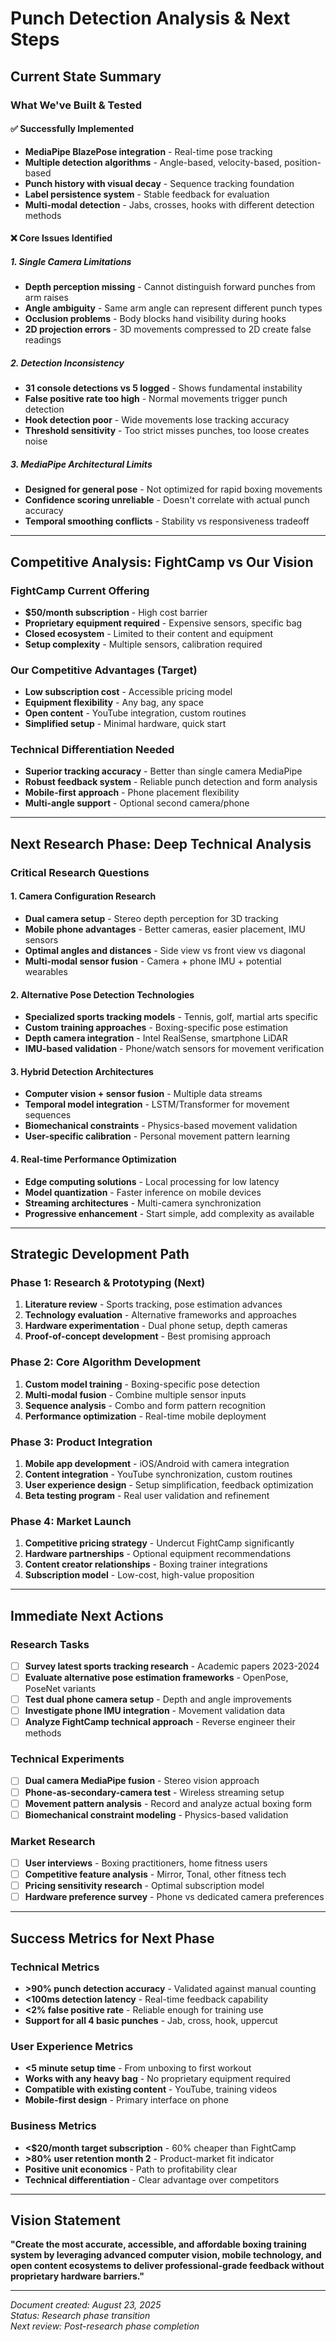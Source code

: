 # Punch Detection Analysis & Next Steps

## Current State Summary

### What We've Built & Tested

#### ✅ **Successfully Implemented**
- **MediaPipe BlazePose integration** - Real-time pose tracking
- **Multiple detection algorithms** - Angle-based, velocity-based, position-based  
- **Punch history with visual decay** - Sequence tracking foundation
- **Label persistence system** - Stable feedback for evaluation
- **Multi-modal detection** - Jabs, crosses, hooks with different detection methods

#### ❌ **Core Issues Identified**

##### 1. **Single Camera Limitations**
- **Depth perception missing** - Cannot distinguish forward punches from arm raises
- **Angle ambiguity** - Same arm angle can represent different punch types
- **Occlusion problems** - Body blocks hand visibility during hooks
- **2D projection errors** - 3D movements compressed to 2D create false readings

##### 2. **Detection Inconsistency**
- **31 console detections vs 5 logged** - Shows fundamental instability
- **False positive rate too high** - Normal movements trigger punch detection
- **Hook detection poor** - Wide movements lose tracking accuracy
- **Threshold sensitivity** - Too strict misses punches, too loose creates noise

##### 3. **MediaPipe Architectural Limits**
- **Designed for general pose** - Not optimized for rapid boxing movements
- **Confidence scoring unreliable** - Doesn't correlate with actual punch accuracy
- **Temporal smoothing conflicts** - Stability vs responsiveness tradeoff

---

## Competitive Analysis: FightCamp vs Our Vision

### **FightCamp Current Offering**
- **$50/month subscription** - High cost barrier
- **Proprietary equipment required** - Expensive sensors, specific bag
- **Closed ecosystem** - Limited to their content and equipment
- **Setup complexity** - Multiple sensors, calibration required

### **Our Competitive Advantages (Target)**
- **Low subscription cost** - Accessible pricing model
- **Equipment flexibility** - Any bag, any space
- **Open content** - YouTube integration, custom routines
- **Simplified setup** - Minimal hardware, quick start

### **Technical Differentiation Needed**
- **Superior tracking accuracy** - Better than single camera MediaPipe
- **Robust feedback system** - Reliable punch detection and form analysis
- **Mobile-first approach** - Phone placement flexibility
- **Multi-angle support** - Optional second camera/phone

---

## Next Research Phase: Deep Technical Analysis

### **Critical Research Questions**

#### 1. **Camera Configuration Research**
- **Dual camera setup** - Stereo depth perception for 3D tracking
- **Mobile phone advantages** - Better cameras, easier placement, IMU sensors
- **Optimal angles and distances** - Side view vs front view vs diagonal
- **Multi-modal sensor fusion** - Camera + phone IMU + potential wearables

#### 2. **Alternative Pose Detection Technologies**
- **Specialized sports tracking models** - Tennis, golf, martial arts specific
- **Custom training approaches** - Boxing-specific pose estimation
- **Depth camera integration** - Intel RealSense, smartphone LiDAR
- **IMU-based validation** - Phone/watch sensors for movement verification

#### 3. **Hybrid Detection Architectures**
- **Computer vision + sensor fusion** - Multiple data streams
- **Temporal model integration** - LSTM/Transformer for movement sequences
- **Biomechanical constraints** - Physics-based movement validation
- **User-specific calibration** - Personal movement pattern learning

#### 4. **Real-time Performance Optimization**
- **Edge computing solutions** - Local processing for low latency
- **Model quantization** - Faster inference on mobile devices
- **Streaming architectures** - Multi-camera synchronization
- **Progressive enhancement** - Start simple, add complexity as available

---

## Strategic Development Path

### **Phase 1: Research & Prototyping** (Next)
1. **Literature review** - Sports tracking, pose estimation advances
2. **Technology evaluation** - Alternative frameworks and approaches
3. **Hardware experimentation** - Dual phone setup, depth cameras
4. **Proof-of-concept development** - Best promising approach

### **Phase 2: Core Algorithm Development**
1. **Custom model training** - Boxing-specific pose detection
2. **Multi-modal fusion** - Combine multiple sensor inputs
3. **Sequence analysis** - Combo and form pattern recognition
4. **Performance optimization** - Real-time mobile deployment

### **Phase 3: Product Integration**
1. **Mobile app development** - iOS/Android with camera integration
2. **Content integration** - YouTube synchronization, custom routines
3. **User experience design** - Setup simplification, feedback optimization
4. **Beta testing program** - Real user validation and refinement

### **Phase 4: Market Launch**
1. **Competitive pricing strategy** - Undercut FightCamp significantly
2. **Hardware partnerships** - Optional equipment recommendations
3. **Content creator relationships** - Boxing trainer integrations
4. **Subscription model** - Low-cost, high-value proposition

---

## Immediate Next Actions

### **Research Tasks** 
- [ ] **Survey latest sports tracking research** - Academic papers 2023-2024
- [ ] **Evaluate alternative pose estimation frameworks** - OpenPose, PoseNet variants
- [ ] **Test dual phone camera setup** - Depth and angle improvements
- [ ] **Investigate phone IMU integration** - Movement validation data
- [ ] **Analyze FightCamp technical approach** - Reverse engineer their methods

### **Technical Experiments**
- [ ] **Dual camera MediaPipe fusion** - Stereo vision approach
- [ ] **Phone-as-secondary-camera test** - Wireless streaming setup
- [ ] **Movement pattern analysis** - Record and analyze actual boxing form
- [ ] **Biomechanical constraint modeling** - Physics-based validation

### **Market Research**
- [ ] **User interviews** - Boxing practitioners, home fitness users
- [ ] **Competitive feature analysis** - Mirror, Tonal, other fitness tech
- [ ] **Pricing sensitivity research** - Optimal subscription model
- [ ] **Hardware preference survey** - Phone vs dedicated camera preferences

---

## Success Metrics for Next Phase

### **Technical Metrics**
- **>90% punch detection accuracy** - Validated against manual counting
- **<100ms detection latency** - Real-time feedback capability  
- **<2% false positive rate** - Reliable enough for training use
- **Support for all 4 basic punches** - Jab, cross, hook, uppercut

### **User Experience Metrics**
- **<5 minute setup time** - From unboxing to first workout
- **Works with any heavy bag** - No proprietary equipment required
- **Compatible with existing content** - YouTube, training videos
- **Mobile-first design** - Primary interface on phone

### **Business Metrics**
- **<$20/month target subscription** - 60% cheaper than FightCamp
- **>80% user retention month 2** - Product-market fit indicator
- **Positive unit economics** - Path to profitability clear
- **Technical differentiation** - Clear advantage over competitors

---

## Vision Statement

**"Create the most accurate, accessible, and affordable boxing training system by leveraging advanced computer vision, mobile technology, and open content ecosystems to deliver professional-grade feedback without proprietary hardware barriers."**

---

*Document created: August 23, 2025*  
*Status: Research phase transition*  
*Next review: Post-research phase completion*
